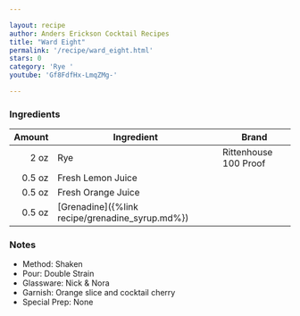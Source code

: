```yaml
---

layout: recipe
author: Anders Erickson Cocktail Recipes
title: "Ward Eight"
permalink: '/recipe/ward_eight.html'
stars: 0
category: 'Rye '
youtube: 'Gf8FdfHx-LmqZMg-'

---
```


### Ingredients

| Amount  | Ingredient               | Brand             |
| -----: | ------------------ | --------------------- |
|   2 oz | Rye                | Rittenhouse 100 Proof |
| 0.5 oz | Fresh Lemon Juice  |
| 0.5 oz | Fresh Orange Juice |
| 0.5 oz | [Grenadine]({%link recipe/grenadine_syrup.md%})          |

### Notes

- Method: Shaken
- Pour: Double Strain
- Glassware: Nick & Nora
- Garnish: Orange slice and cocktail cherry
- Special Prep: None

